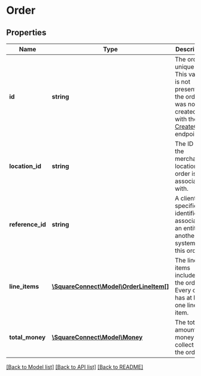 # Order

## Properties
Name | Type | Description | Notes
------------ | ------------- | ------------- | -------------
**id** | **string** | The order&#39;s unique ID.  This value is not present if the order was not created with the [CreateOrder](#endpoint-createorder) endpoint. | [optional] 
**location_id** | **string** | The ID of the merchant location this order is associated with. | [optional] 
**reference_id** | **string** | A client specified identifier to associate an entity in another system with this order. | [optional] 
**line_items** | [**\SquareConnect\Model\OrderLineItem[]**](OrderLineItem.md) | The line items included in the order. Every order has at least one line item. | [optional] 
**total_money** | [**\SquareConnect\Model\Money**](Money.md) | The total amount of money to collect for the order. | [optional] 

[[Back to Model list]](../README.md#documentation-for-models) [[Back to API list]](../README.md#documentation-for-api-endpoints) [[Back to README]](../README.md)


